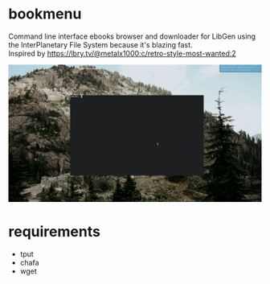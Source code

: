 # bookmenu
Command line interface ebooks browser and downloader for LibGen using the InterPlanetary File System because it's blazing fast.  
Inspired by https://lbry.tv/@metalx1000:c/retro-style-most-wanted:2

![preview](preview.gif)

# requirements
- tput
- chafa
- wget
